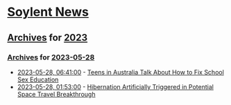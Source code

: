 # [Soylent News](../../../README.md)

## [Archives](../../index.md) for [2023](../index.md)

### [Archives](../../index.md) for [2023-05-28](index.md)

* [2023-05-28, 06:41:00](https://soylentnews.org/article.pl?sid=23/05/26/1556215&from=rss) - [Teens in Australia Talk About How to Fix School Sex Education](https://soylentnews.org/article.pl?sid=23/05/26/1556215&from=rss)
* [2023-05-28, 01:53:00](https://soylentnews.org/article.pl?sid=23/05/26/1545255&from=rss) - [Hibernation Artificially Triggered in Potential Space Travel Breakthrough](https://soylentnews.org/article.pl?sid=23/05/26/1545255&from=rss)
